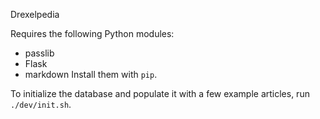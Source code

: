 Drexelpedia

Requires the following Python modules:
* passlib
* Flask
* markdown
Install them with `pip`.

To initialize the database and populate it with a few example articles, run `./dev/init.sh`.
